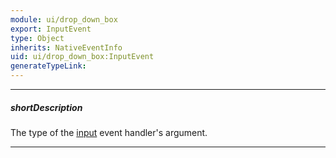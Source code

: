 ```yaml
---
module: ui/drop_down_box
export: InputEvent
type: Object
inherits: NativeEventInfo
uid: ui/drop_down_box:InputEvent
generateTypeLink: 
---
```

---
##### shortDescription
The type of the [input]({basewidgetpath}/Events/#input) event handler's argument.

---
<!-- Description goes here -->
